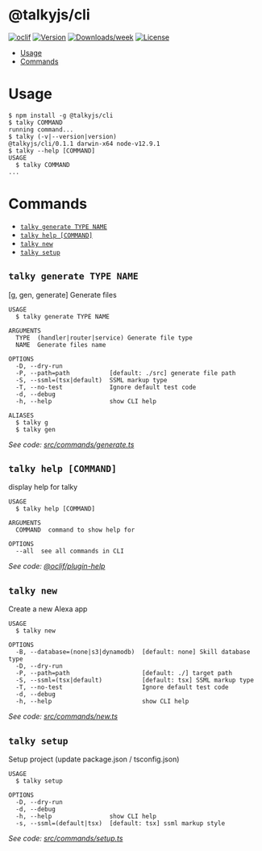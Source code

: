 @talkyjs/cli
============

[![oclif](https://img.shields.io/badge/cli-oclif-brightgreen.svg)](https://oclif.io)
[![Version](https://img.shields.io/npm/v/@talkyjs/cli.svg)](https://npmjs.org/package/@talkyjs/cli)
[![Downloads/week](https://img.shields.io/npm/dw/@talkyjs/cli.svg)](https://npmjs.org/package/@talkyjs/cli)
[![License](https://img.shields.io/npm/l/@talkyjs/cli.svg)](https://github.com/ask-utils/talkyjs-cli/ask-utils/talkyjs-cli/blob/master/package.json)

<!-- toc -->
* [Usage](#usage)
* [Commands](#commands)
<!-- tocstop -->
# Usage
<!-- usage -->
```sh-session
$ npm install -g @talkyjs/cli
$ talky COMMAND
running command...
$ talky (-v|--version|version)
@talkyjs/cli/0.1.1 darwin-x64 node-v12.9.1
$ talky --help [COMMAND]
USAGE
  $ talky COMMAND
...
```
<!-- usagestop -->
# Commands
<!-- commands -->
* [`talky generate TYPE NAME`](#talky-generate-type-name)
* [`talky help [COMMAND]`](#talky-help-command)
* [`talky new`](#talky-new)
* [`talky setup`](#talky-setup)

## `talky generate TYPE NAME`

[g, gen, generate] Generate files

```
USAGE
  $ talky generate TYPE NAME

ARGUMENTS
  TYPE  (handler|router|service) Generate file type
  NAME  Generate files name

OPTIONS
  -D, --dry-run
  -P, --path=path           [default: ./src] generate file path
  -S, --ssml=(tsx|default)  SSML markup type
  -T, --no-test             Ignore default test code
  -d, --debug
  -h, --help                show CLI help

ALIASES
  $ talky g
  $ talky gen
```

_See code: [src/commands/generate.ts](https://github.com/ask-utils/talkyjs-cli/blob/v0.1.1/src/commands/generate.ts)_

## `talky help [COMMAND]`

display help for talky

```
USAGE
  $ talky help [COMMAND]

ARGUMENTS
  COMMAND  command to show help for

OPTIONS
  --all  see all commands in CLI
```

_See code: [@oclif/plugin-help](https://github.com/oclif/plugin-help/blob/v3.1.0/src/commands/help.ts)_

## `talky new`

Create a new Alexa app

```
USAGE
  $ talky new

OPTIONS
  -B, --database=(none|s3|dynamodb)  [default: none] Skill database type
  -D, --dry-run
  -P, --path=path                    [default: ./] target path
  -S, --ssml=(tsx|default)           [default: tsx] SSML markup type
  -T, --no-test                      Ignore default test code
  -d, --debug
  -h, --help                         show CLI help
```

_See code: [src/commands/new.ts](https://github.com/ask-utils/talkyjs-cli/blob/v0.1.1/src/commands/new.ts)_

## `talky setup`

Setup project (update package.json / tsconfig.json)

```
USAGE
  $ talky setup

OPTIONS
  -D, --dry-run
  -d, --debug
  -h, --help                show CLI help
  -s, --ssml=(default|tsx)  [default: tsx] ssml markup style
```

_See code: [src/commands/setup.ts](https://github.com/ask-utils/talkyjs-cli/blob/v0.1.1/src/commands/setup.ts)_
<!-- commandsstop -->
